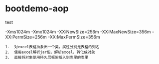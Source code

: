 # bootdemo-aop
test



-Xms1024m -Xmx1024m -XX:NewSize=256m -XX:MaxNewSize=356m -XX:PermSize=256m -XX:MaxPermSize=356m




    1.  对excel表格抽象出一个类，属性分别是表格的列名
    2.  使用excel解析jar包，解析excel，转化成对象
    3.  直接将对象使用持久层框架插入到库里的表里